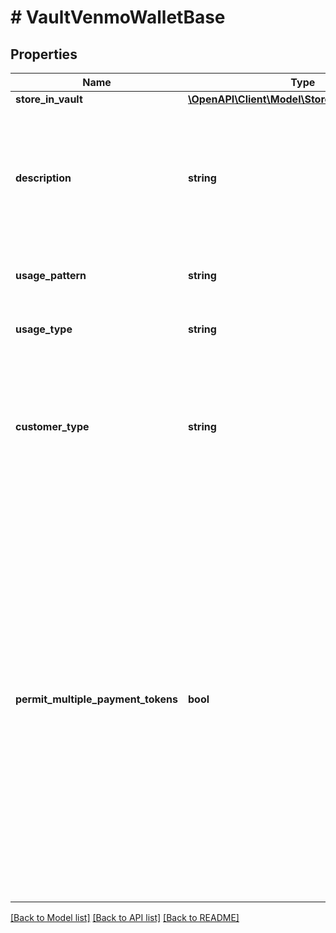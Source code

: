 # # VaultVenmoWalletBase

## Properties

Name | Type | Description | Notes
------------ | ------------- | ------------- | -------------
**store_in_vault** | [**\OpenAPI\Client\Model\StoreInVaultInstruction**](StoreInVaultInstruction.md) |  |
**description** | **string** | The description displayed to Venmo consumer on the approval flow for Venmo, as well as on the Venmo payment token management experience on Venmo.com. | [optional]
**usage_pattern** | **string** | Expected business/pricing model for the billing agreement. | [optional]
**usage_type** | **string** | The usage type associated with the Venmo payment token. |
**customer_type** | **string** | The customer type associated with the Venmo payment token. This is to indicate whether the customer acting on the merchant / platform is either a business or a consumer. | [optional] [default to 'CONSUMER']
**permit_multiple_payment_tokens** | **bool** | Create multiple payment tokens for the same payer, merchant/platform combination. Use this when the customer has not logged in at merchant/platform. The payment token thus generated, can then also be used to create the customer account at merchant/platform. Use this also when multiple payment tokens are required for the same payer, different customer at merchant/platform. This helps to identify customers distinctly even though they may share the same Venmo account. | [optional] [default to false]

[[Back to Model list]](../../README.md#models) [[Back to API list]](../../README.md#endpoints) [[Back to README]](../../README.md)
